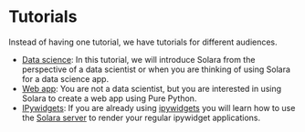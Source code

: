 # Tutorials

Instead of having one tutorial, we have tutorials for different audiences.

  * [Data science](/docs/tutorial/data-science): In this tutorial, we will introduce Solara from the perspective of a data scientist or when you are thinking of using Solara for a data science app.
  * [Web app](/docs/tutorial/web-app): You are not a data scientist, but you are interested in using Solara to create a web app using Pure Python.
  * [IPywidgets](/docs/tutorial/ipywidgets): If you are already using [ipywidgets](/docs/understanding/ipywidgets) you will learn how to use the [Solara server](/docs/understanding/solara-server) to render your regular ipywidget applications.
